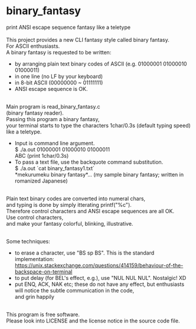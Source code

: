 # binary_fantasy
print ANSI escape sequence fantasy like a teletype<br><br>
This project provides a new CLI fantasy style called binary fantasy.  
For ASCII enthusiasts.  
A binary fantasy is requested to be written:
- by arranging plain text binary codes of ASCII (e.g. 01000001 01000010 01000011)
- in one line (no LF by your keyboard)
- in 8-bit ASCII (00000000 ~ 01111111)
- ANSI escape sequence is OK.<br><br>

Main program is read_binary_fantasy.c<br>
(binary fantasy reader).<br>
Passing this program a binary fantasy,<br>
your terminal starts to type the characters 1char/0.3s (default typing speed) like a teletype.
- Input is command line argument.<br>
$ ./a.out 01000001 01000010 01000011<br>
ABC (print 1char/0.3s)
- To pass a text file, use the backquote command substitution.<br>
$ ./a.out \`cat binary_fantasy1.txt\`<br>
\*mekurumeku binary fantasy\*... (my sample binary fantasy; written in romanized Japanese)<br><br>

Plain text binary codes are converted into numeral chars,<br>
and typing is done by simply itterating printf("%c").<br>
Therefore control characters and ANSI escape sequences are all OK.<br>
Use control characters,<br>
and make your fantasy colorful, blinking, illustrative.<br><br>

Some techniques:<br>
- to erase a character, use "BS sp BS". This is the standard implementation:<br>
https://unix.stackexchange.com/questions/414159/behaviour-of-the-backspace-on-terminal
- to put delay (for BEL's effect, e.g.), use "NUL NUL NUL". Nostalgic! XD
- put ENQ, ACK, NAK etc; these do not have any effect,
but enthusiasts will notice the subtle communication in the code,<br>
and grin happily<br><br>

This program is free software.<br>
Please look into LICENSE and the license notice in the source code file.
